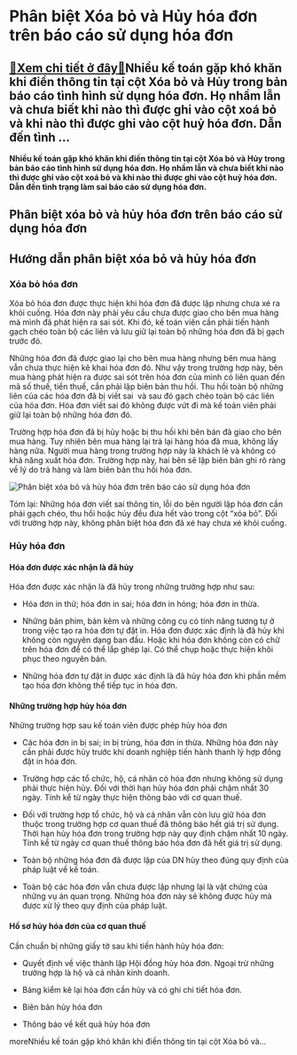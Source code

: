 Phân biệt Xóa bỏ và Hủy hóa đơn trên báo cáo sử dụng hóa đơn
============================================================

[:gift:Xem chi tiết ở đây:gift:](https://hddtvn.com/phan-biet-xoa-bo-va-huy-hoa-don-tren-bao-cao-su-dung-hoa-don/)Nhiều kế toán gặp khó khăn khi điền thông tin tại cột Xóa bỏ và Hủy trong bản báo cáo tình hình sử dụng hóa đơn. Họ nhầm lẫn và chưa biết khi nào thì được ghi vào cột xoá bỏ và khi nào thì được ghi vào cột huỷ hóa đơn. Dẫn đến tình …
-----------------------------------------------------------------------------------------------------------------------------------------------------------------------------------------------------------------------------------------

**Nhiều kế toán gặp khó khăn khi điền thông tin tại cột Xóa bỏ và Hủy trong bản báo cáo tình hình sử dụng hóa đơn. Họ nhầm lẫn và chưa biết khi nào thì được ghi vào cột xoá bỏ và khi nào thì được ghi vào cột huỷ hóa đơn. Dẫn đến tình trạng làm sai báo cáo sử dụng hóa đơn.**


Phân biệt xóa bỏ và hủy hóa đơn trên báo cáo sử dụng hóa đơn
------------------------------------------------------------


Hướng dẫn phân biệt xóa bỏ và hủy hóa đơn
-----------------------------------------


### Xóa bỏ hóa đơn


Xóa bỏ hóa đơn được thực hiện khi hóa đơn đã được lập nhưng chưa xé ra khỏi cuống. Hóa đơn này phải yêu cầu chưa được giao cho bên mua hàng mà mình đã phát hiện ra sai sót. Khi đó, kế toán viên cần phải tiến hành gạch chéo toàn bộ các liên và lưu giữ lại toàn bộ những hóa đơn đã bị gạch trước đó. 


Những hóa đơn đã được giao lại cho bên mua hàng nhưng bên mua hàng vẫn chưa thực hiện kê khai hóa đơn đó. Như vậy trong trường hợp này, bên mua hàng phát hiện ra được sai sót trên hóa đơn của mình có liên quan đến mã số thuế, tiền thuế, cần phải lập biên bản thu hồi. Thu hồi toàn bộ những liên của các hóa đơn đã bị viết sai  và sau đó gạch chéo toàn bộ các liên của hóa đơn. Hóa đơn viết sai đó không được vứt đi mà kế toán viên phải giữ lại toàn bộ những hóa đơn đó. 


Trường hợp hóa đơn đã bị hủy hoặc bị thu hồi khi bên bán đã giao cho bên mua hàng. Tuy nhiên bên mua hàng lại trả lại hàng hóa đã mua, không lấy hàng nữa. Người mua hàng trong trường hợp này là khách lẻ và không có khả năng xuất hóa đơn. Trường hợp này, hai bên sẽ lập biên bản ghi rõ ràng về lý do trả hàng và làm biên bản thu hồi hóa đơn. 


![Phân biệt xóa bỏ và hủy hóa đơn trên báo cáo sử dụng hóa đơn ](https://hddtvn.com/wp-content/uploads/2021/01/Untitled-1.png)


Tóm lại: Những hóa đơn viết sai thông tin, lỗi do bên người lập hóa đơn cần phải gạch chéo, thu hồi hoặc hủy đều đưa hết vào trong cột “xóa bỏ”. Đối với trường hợp này, không phân biệt hóa đơn đã xé hay chưa xé khỏi cuống.


### Hủy hóa đơn


#### Hóa đơn được xác nhận là đã hủy


Hóa đơn được xác nhận là đã hủy trong những trường hợp như sau: 




* Hóa đơn in thử; hóa đơn in sai; hóa đơn in hỏng; hóa đơn in thừa.

* Những bản phim, bản kẽm và những công cụ có tính năng tương tự ở trong việc tạo ra hóa đơn tự đặt in. Hóa đơn được xác định là đã hủy khi không còn nguyên dạng ban đầu. Hoặc khi hóa đơn không còn có chữ trên hóa đơn để có thể lắp ghép lại. Có thể chụp hoặc thực hiện khôi phục theo nguyên bản. 

* Những hóa đơn tự đặt in được xác định là đã hủy hóa đơn khi phần mềm tạo hóa đơn không thể tiếp tục in hóa đơn. 



#### Những trường hợp hủy hóa đơn


Những trường hợp sau kế toán viên được phép hủy hóa đơn




* Các hóa đơn in bị sai; in bị trùng, hóa đơn in thừa. Những hóa đơn này cần phải được hủy trước khi doanh nghiệp tiến hành thanh lý hợp đồng đặt in hóa đơn. 

* Trường hợp các tổ chức, hộ, cá nhân có hóa đơn nhưng không sử dụng phải thực hiện hủy. Đối với thời hạn hủy hóa đơn phải chậm nhất 30 ngày. Tính kể từ ngày thực hiện thông báo với cơ quan thuế. 

* Đối với trường hợp tổ chức, hộ và cá nhân vẫn còn lưu giữ hóa đơn thuộc trong trường hợp cơ quan thuế đã thông báo hết giá trị sử dụng. Thời hạn hủy hóa đơn trong trường hợp này quy định chậm nhất 10 ngày. Tính kể từ ngày cơ quan thuế thông báo hóa đơn đã hết giá trị sử dụng. 

* Toàn bộ những hóa đơn đã được lập của DN hủy theo đúng quy định của pháp luật về kế toán. 

* Toàn bộ các hóa đơn vẫn chưa được lập nhưng lại là vật chứng của những vụ án quan trọng. Những hóa đơn này sẽ không được hủy mà được xử lý theo quy định của pháp luật. 



#### Hồ sơ hủy hóa đơn của cơ quan thuế


Cần chuẩn bị những giấy tờ sau khi tiến hành hủy hóa đơn: 




* Quyết định về việc thành lập Hội đồng hủy hóa đơn. Ngoại trừ những trường hợp là hộ và cá nhân kinh doanh. 

* Bảng kiểm kê lại hóa đơn cần hủy và có ghi chi tiết hóa đơn. 

* Biên bản hủy hóa đơn

* Thông báo về kết quả hủy hóa đơn



moreNhiều kế toán gặp khó khăn khi điền thông tin tại cột Xóa bỏ và…

